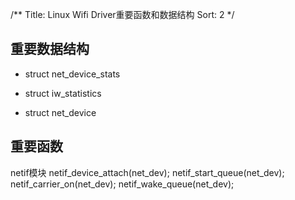 /**
Title: Linux Wifi Driver重要函数和数据结构
Sort: 2
*/

## 重要数据结构

- struct net_device_stats


- struct iw_statistics

- struct net_device 


## 重要函数  


netif模块 
	netif_device_attach(net_dev);
	netif_start_queue(net_dev);
	netif_carrier_on(net_dev);
	netif_wake_queue(net_dev);
